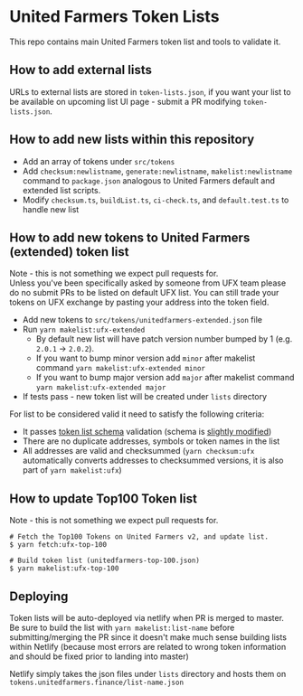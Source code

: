 # United Farmers Token Lists

This repo contains main United Farmers token list and tools to validate it.

## How to add external lists

URLs to external lists are stored in `token-lists.json`, if you want your list to be available on upcoming list UI page - submit a PR modifying `token-lists.json`.

## How to add new lists within this repository

- Add an array of tokens under `src/tokens`
- Add `checksum:newlistname`, `generate:newlistname`, `makelist:newlistname` command to `package.json` analogous to United Farmers default and extended list scripts.
- Modify `checksum.ts`, `buildList.ts`, `ci-check.ts`, and `default.test.ts` to handle new list

## How to add new tokens to United Farmers (extended) token list

Note - this is not something we expect pull requests for.  
Unless you've been specifically asked by someone from UFX team please do no submit PRs to be listed on default UFX list. You can still trade your tokens on UFX exchange by pasting your address into the token field.

- Add new tokens to `src/tokens/unitedfarmers-extended.json` file
- Run `yarn makelist:ufx-extended`
  - By default new list will have patch version number bumped by 1 (e.g. `2.0.1` -> `2.0.2`).
  - If you want to bump minor version add `minor` after makelist command `yarn makelist:ufx-extended minor`
  - If you want to bump major version add `major` after makelist command `yarn makelist:ufx-extended major`
- If tests pass - new token list will be created under `lists` directory

For list to be considered valid it need to satisfy the following criteria:

- It passes [token list schema](https://github.com/Uniswap/token-lists/blob/master/src/tokenlist.schema.json) validation (schema is [slightly modified](src/schema.ts))
- There are no duplicate addresses, symbols or token names in the list
- All addresses are valid and checksummed (`yarn checksum:ufx` automatically converts addresses to checksummed versions, it is also part of `yarn makelist:ufx`)

## How to update Top100 Token list

Note - this is not something we expect pull requests for.

```shell script
# Fetch the Top100 Tokens on United Farmers v2, and update list.
$ yarn fetch:ufx-top-100

# Build token list (unitedfarmers-top-100.json)
$ yarn makelist:ufx-top-100
```

## Deploying

Token lists will be auto-deployed via netlify when PR is merged to master. Be sure to build the list with `yarn makelist:list-name` before submitting/merging the PR since it doesn't make much sense building lists within Netlify (because most errors are related to wrong token information and should be fixed prior to landing into master)

Netlify simply takes the json files under `lists` directory and hosts them on `tokens.unitedfarmers.finance/list-name.json`

